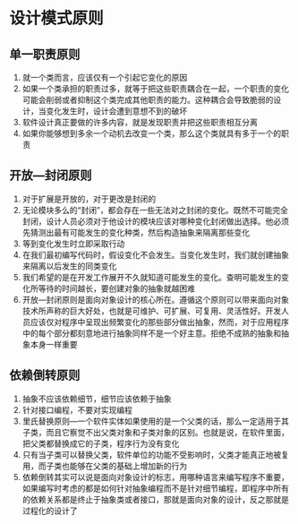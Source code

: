 # 设计模式原则
## 单一职责原则
1. 就一个类而言，应该仅有一个引起它变化的原因
2. 如果一个类承担的职责过多，就等于把这些职责耦合在一起，一个职责的变化可能会削弱或者抑制这个类完成其他职责的能力。这种耦合会导致脆弱的设计，当变化发生时，设计会遭到意想不到的破坏
3. 软件设计真正要做的许多内容，就是发现职责并把这些职责相互分离
4. 如果你能够想到多余一个动机去改变一个类，那么这个类就具有多于一个的职责
## 开放—封闭原则
1. 对于扩展是开放的，对于更改是封闭的
2. 无论模块多么的“封闭”，都会存在一些无法对之封闭的变化。既然不可能完全封闭，设计人员必须对于他设计的模块应该对哪种变化封闭做出选择。他必须先猜测出最有可能发生的变化种类，然后构造抽象来隔离那些变化
3. 等到变化发生时立即采取行动
4. 在我们最初编写代码时，假设变化不会发生。当变化发生时，我们就创建抽象来隔离以后发生的同类变化
5. 我们希望的是在开发工作展开不久就知道可能发生的变化。查明可能发生的变化所等待的时间越长，要创建对象的抽象就越困难
6. 开放—封闭原则是面向对象设计的核心所在。遵循这个原则可以带来面向对象技术所声称的巨大好处，也就是可维护、可扩展、可复用、灵活性好。开发人员应该仅对程序中呈现出频繁变化的那些部分做出抽象，然而，对于应用程序中的每个部分都刻意地进行抽象同样不是一个好主意。拒绝不成熟的抽象和抽象本身一样重要
## 依赖倒转原则
1. 抽象不应该依赖细节，细节应该依赖于抽象
2. 针对接口编程，不要对实现编程
3. 里氏替换原则—一个软件实体如果使用的是一个父类的话，那么一定适用于其子类，而且它察觉不出父类对象和子类对象的区别。也就是说，在软件里面，把父类都替换成它的子类，程序行为没有变化
4. 只有当子类可以替换父类，软件单位的功能不受影响时，父类才能真正地被复用，而子类也能够在父类的基础上增加新的行为
5. 依赖倒转其实可以说是面向对象设计的标志，用哪种语言来编写程序不重要，如果编写时考虑的都是如何针对抽象编程而不是针对细节编程，即程序中所有的依赖关系都是终止于抽象类或者接口，那就是面向对象的设计，反之那就是过程化的设计了